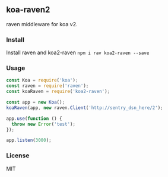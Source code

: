 ## koa-raven2

raven middleware for koa v2.

### Install
Install raven and koa2-raven
```npm i rav koa2-raven --save```

### Usage

```javascript
const Koa = require('koa');
const raven = require('raven');
const koaRaven = require('koa2-raven');

const app = new Koa();
koaRaven(app, new raven.Client('http://sentry_dsn_here/2');

app.use(function () {
  throw new Error('test');
});

app.listen(3000);
```

### License

MIT
